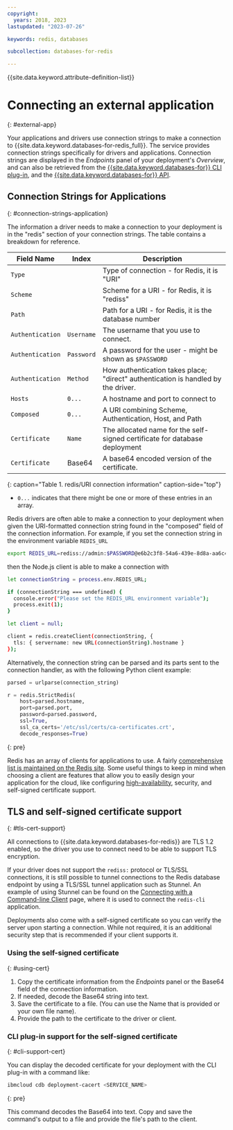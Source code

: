 ```yaml
---
copyright:
  years: 2018, 2023
lastupdated: "2023-07-26"

keywords: redis, databases

subcollection: databases-for-redis

---
```


{{site.data.keyword.attribute-definition-list}}

# Connecting an external application
{: #external-app}

Your applications and drivers use connection strings to make a connection to {{site.data.keyword.databases-for-redis_full}}. The service provides connection strings specifically for drivers and applications. Connection strings are displayed in the *Endpoints* panel of your deployment's *Overview*, and can also be retrieved from the [{{site.data.keyword.databases-for}} CLI plug-in](/docs/databases-cli-plugin?topic=databases-cli-plugin-cdb-reference#deployment-connections), and the [{{site.data.keyword.databases-for}} API](https://{DomainName}/apidocs/cloud-databases-api#discover-connection-information-for-a-deployment-f-e81026).

## Connection Strings for Applications
{: #connection-strings-application}

The information a driver needs to make a connection to your deployment is in the "redis" section of your connection strings. The table contains a breakdown for reference.

| Field Name | Index | Description |
| ---------- | ----- | ----------- |
| `Type` | | Type of connection - for Redis, it is "URI" |
| `Scheme` | | Scheme for a URI - for Redis, it is "rediss" |
| `Path` | | Path for a URI - for Redis, it is the database number |
| `Authentication` | `Username` | The username that you use to connect. |
| `Authentication` | `Password` | A password for the user - might be shown as `$PASSWORD` |
| `Authentication` | `Method` | How authentication takes place; "direct" authentication is handled by the driver. |
| `Hosts` | `0...` | A hostname and port to connect to |
| `Composed` | `0...` | A URI combining Scheme, Authentication, Host, and Path |
| `Certificate` | `Name` | The allocated name for the self-signed certificate for database deployment |
| `Certificate` | Base64 | A base64 encoded version of the certificate. |
{: caption="Table 1. redis/URI connection information" caption-side="top"}

* `0...` indicates that there might be one or more of these entries in an array.

Redis drivers are often able to make a connection to your deployment when given the URI-formatted connection string found in the "composed" field of the connection information. For example, if you set the connection string in the environment variable `REDIS_URL`

```sh
export REDIS_URL=rediss://admin:$PASSWORD@e6b2c3f8-54a6-439e-8d8a-aa6c4a78df49.8f7bfd8f3faa4218aec56e069eb46187.databases.appdomain.cloud:32371/0
```

then the Node.js client is able to make a connection with

```sh
let connectionString = process.env.REDIS_URL;

if (connectionString === undefined) {  
  console.error("Please set the REDIS_URL environment variable");
  process.exit(1);
}

let client = null;

client = redis.createClient(connectionString, {
  tls: { servername: new URL(connectionString).hostname }
});
```

Alternatively, the connection string can be parsed and its parts sent to the connection handler, as with the following Python client example:

```python
parsed = urlparse(connection_string)

r = redis.StrictRedis(
    host=parsed.hostname,
    port=parsed.port,
    password=parsed.password,
    ssl=True,
    ssl_ca_certs='/etc/ssl/certs/ca-certificates.crt',
    decode_responses=True)
```
{: pre}

Redis has an array of clients for applications to use. A fairly [comprehensive list is maintained on the Redis site](https://redis.io/clients). Some useful things to keep in mind when choosing a client are features that allow you to easily design your application for the cloud, like configuring [high-availability](/docs/databases-for-redis?topic=databases-for-redis-high-availability), security, and self-signed certificate support.

## TLS and self-signed certificate support
{: #tls-cert-support}

All connections to {{site.data.keyword.databases-for-redis}} are TLS 1.2 enabled, so the driver you use to connect need to be able to support TLS encryption.

If your driver does not support the `rediss:` protocol or TLS/SSL connections, it is still possible to tunnel connections to the Redis database endpoint by using a TLS/SSL tunnel application such as Stunnel. An example of using Stunnel can be found on the [Connecting with a Command-line Client](/docs/databases-for-redis?topic=databases-for-redis-connecting-cli-client) page, where it is used to connect the `redis-cli` application.

Deployments also come with a self-signed certificate so you can verify the server upon starting a connection. While not required, it is an additional security step that is recommended if your client supports it.

### Using the self-signed certificate
{: #using-cert}

1. Copy the certificate information from the *Endpoints* panel or the Base64 field of the connection information.
2. If needed, decode the Base64 string into text.
3. Save the certificate  to a file. (You can use the Name that is provided or your own file name).
4. Provide the path to the certificate to the driver or client.

### CLI plug-in support for the self-signed certificate
{: #cli-support-cert}

You can display the decoded certificate for your deployment with the CLI plug-in with a command like:

```sh
ibmcloud cdb deployment-cacert <SERVICE_NAME>
```
{: pre}

This command decodes the Base64 into text. Copy and save the command's output to a file and provide the file's path to the client.
